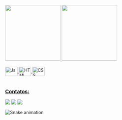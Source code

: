 <div>
  <a href="https://github.com/UserCamiBS">
  <img height="180em" src="https://github-readme-stats.vercel.app/api?username=UserCamiBS&show_icons=true&theme=algolia&include_all_commits=true&count_private=true"/>
  <img height="180em" src="https://github-readme-stats.vercel.app/api/top-langs/?username=UserCamiBS&layout=compact&langs_count=6&theme=algolia"/>
</div>
<div style="display: inline_block"><br>
  <img align="center" alt="Js" height="30" width="40" src="https://cdn.jsdelivr.net/gh/devicons/devicon/icons/javascript/javascript-original.svg">
  <img align="center" alt="HTML" height="30" width="40" src="https://cdn.jsdelivr.net/gh/devicons/devicon/icons/html5/html5-original-wordmark.svg">
  <img align="center" alt="CSS" height="30" width="40" src="https://cdn.jsdelivr.net/gh/devicons/devicon/icons/css3/css3-original-wordmark.svg">
</div>
 
 <br>
 
  ### Contatos:
 
<div> 
  <a href = "mailto:camilab.santos.b@htmail.com"><img src="https://img.shields.io/badge/Email-23238E?style=for-the-badge&logo=microsoftoutlook&logoColor=white" target="_blank"></a>
  <a href="https://www.linkedin.com/in/camila-santos-17a970184/" target="_blank"><img src="https://img.shields.io/badge/Linkedin-23238E?style=for-the-badge&logo=linkedin&logoColor=white" target="_blank"></a> 
  <a href="https://www.instagram.com/_camila.batista/" target="_blank"><img src="https://img.shields.io/badge/instagram-23238E?style=for-the-badge&logo=instagram&logoColor=white" target="_blank"></a>
 
  ![Snake animation](https://github.com/devemdobro/devemdobro/blob/output/github-contribution-grid-snake.svg)

</div>

